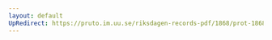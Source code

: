 ```yaml
---
layout: default
UpRedirect: https://pruto.im.uu.se/riksdagen-records-pdf/1868/prot-1868--ak--310/prot-1868--ak--310_058.pdf
---
```

